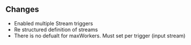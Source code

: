 ## Changes

* Enabled multiple Stream triggers
* Re structured definition of streams
* There is no defualt for maxWorkers. Must set per trigger (input stream)